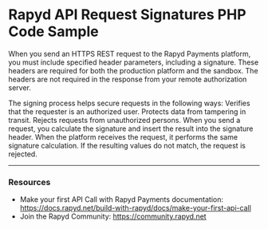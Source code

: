 # Rapyd API Request Signatures PHP Code Sample

When you send an HTTPS REST request to the Rapyd Payments platform, you must include specified header parameters, including a signature. These headers are required for both the production platform and the sandbox. The headers are not required in the response from your remote authorization server.

The signing process helps secure requests in the following ways:
Verifies that the requester is an authorized user. Protects data from tampering in transit. Rejects requests from unauthorized persons. When you send a request, you calculate the signature and insert the result into the signature header. When the platform receives the request, it performs the same signature calculation. If the resulting values do not match, the request is rejected.

---
### Resources
- Make your first API Call with Rapyd Payments documentation: https://docs.rapyd.net/build-with-rapyd/docs/make-your-first-api-call
- Join the Rapyd Community: https://community.rapyd.net
